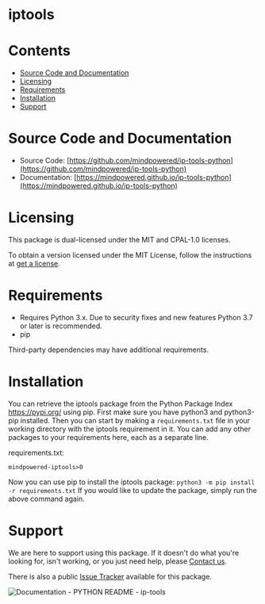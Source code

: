 
iptools
=======

Contents
========

* [Source Code and Documentation](#source-code-and-documentation)
* [Licensing](#licensing)
* [Requirements](#requirements)
* [Installation](#installation)
* [Support](#support)

# Source Code and Documentation
- Source Code: [https://github.com/mindpowered/ip-tools-python](https://github.com/mindpowered/ip-tools-python)
- Documentation: [https://mindpowered.github.io/ip-tools-python](https://mindpowered.github.io/ip-tools-python)

# Licensing
This package is dual-licensed under the MIT and CPAL-1.0 licenses.

To obtain a version licensed under the MIT License, follow the instructions at [get a license][purchase].

# Requirements
- Requires Python 3.x. Due to security fixes and new features Python 3.7 or later is recommended.
- pip


Third-party dependencies may have additional requirements.

# Installation
You can retrieve the iptools package from the Python Package Index https://pypi.org/ using pip. First make sure you have python3 and python3-pip installed. Then you can start by making a `requirements.txt` file in your working directory with the iptools requirement in it. You can add any other packages to your requirements here, each as a separate line.

requirements.txt:
```
mindpowered-iptools>0
```
Now you can use pip to install the iptools package: `python3 -m pip install -r requirements.txt`
If you would like to update the package, simply run the above command again.


# Support
We are here to support using this package. If it doesn't do what you're looking for, isn't working, or you just need help, please [Contact us][contact].

There is also a public [Issue Tracker][bugs] available for this package.
  
  
![Documentation - PYTHON README - ip-tools](https://www.google-analytics.com/collect?v=1&tid=UA-178768904-1&cid=555&aip=1&t=event&ec=Documentation&ea=PYTHON+README&el=ip-tools)


[bugs]: https://github.com/mindpowered/ip-tools-python/issues
[contact]: https://mindpowered.dev/support.html?ref=ip-tools-python/
[licensing]: https://mindpowered.dev/?ref=ip-tools-python
[purchase]: https://mindpowered.dev/purchase/ip-tools-python

